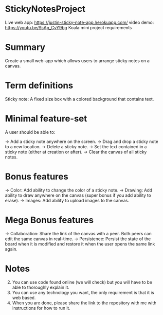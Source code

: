 # StickyNotesProject
Live web app: https://justin-sticky-note-app.herokuapp.com/
video demo: https://youtu.be/SsAg_CvY9bg
Koala mini project requirements

Summary
=======

Create a small web-app which allows users to arrange sticky notes on a canvas.

Term definitions
==============

Sticky note: A fixed size box with a colored background that contains text.

Minimal feature-set
=================

A user should be able to:

-> Add a sticky note anywhere on the screen.
-> Drag and drop a sticky note to a new location.
-> Delete a sticky note.
-> Set the text contained in a sticky note (either at creation or after).
-> Clear the canvas of all sticky notes.

Bonus features
==============

-> Color: Add ability to change the color of a sticky note.
-> Drawing: Add ability to draw anywhere on the canvas (super bonus if you add ability to erase).
-> Images: Add ability to upload images to the canvas.

Mega Bonus features
===================

-> Collaboration: Share the link of the canvas with a peer. Both peers can edit the same canvas in real-time.
-> Persistence: Persist the state of the board when it is modified and restore it when the user opens the same link again.

Notes
=====


2) You can use code found online (we will check) but you will have to be able to thoroughly explain it.
3) You can use any technology you want, the only requirement is that it is web based.
4) When you are done, please share the link to the repository with me with instructions for how to run it.
